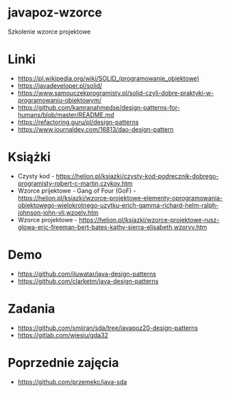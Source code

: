 # javapoz-wzorce
Szkolenie wzorce projektowe

# Linki
* https://pl.wikipedia.org/wiki/SOLID_(programowanie_obiektowe)
* https://javadeveloper.pl/solid/
* https://www.samouczekprogramisty.pl/solid-czyli-dobre-praktyki-w-programowaniu-obiektowym/
* https://github.com/kamranahmedse/design-patterns-for-humans/blob/master/README.md
* https://refactoring.guru/pl/design-patterns
* https://www.journaldev.com/16813/dao-design-pattern

# Książki
* Czysty kod - https://helion.pl/ksiazki/czysty-kod-podrecznik-dobrego-programisty-robert-c-martin,czykov.htm
* Wzorce prijektowe - Gang of Four (GoF) - https://helion.pl/ksiazki/wzorce-projektowe-elementy-oprogramowania-obiektowego-wielokrotnego-uzytku-erich-gamma-richard-helm-ralph-johnson-john-vli,wzoelv.htm
* Wzorce projektowe - https://helion.pl/ksiazki/wzorce-projektowe-rusz-glowa-eric-freeman-bert-bates-kathy-sierra-elisabeth,wzorvv.htm

# Demo
* https://github.com/iluwatar/java-design-patterns
* https://github.com/clarketm/java-design-patterns

# Zadania
* https://github.com/smijran/sda/tree/javapoz20-design-patterns
* https://gitlab.com/wiesiu/gda32

# Poprzednie zajęcia
* https://github.com/przemekc/java-sda

